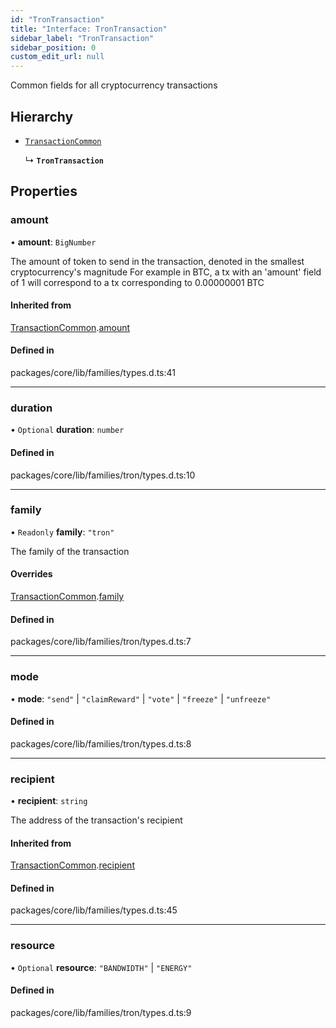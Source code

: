 ```yaml
---
id: "TronTransaction"
title: "Interface: TronTransaction"
sidebar_label: "TronTransaction"
sidebar_position: 0
custom_edit_url: null
---
```


Common fields for all cryptocurrency transactions

## Hierarchy

- [`TransactionCommon`](TransactionCommon.md)

  ↳ **`TronTransaction`**

## Properties

### amount

• **amount**: `BigNumber`

The amount of token to send in the transaction, denoted in the smallest cryptocurrency's magnitude
For example in BTC, a tx with an 'amount' field of 1 will correspond to a tx corresponding to 0.00000001 BTC

#### Inherited from

[TransactionCommon](TransactionCommon.md).[amount](TransactionCommon.md#amount)

#### Defined in

packages/core/lib/families/types.d.ts:41

___

### duration

• `Optional` **duration**: `number`

#### Defined in

packages/core/lib/families/tron/types.d.ts:10

___

### family

• `Readonly` **family**: ``"tron"``

The family of the transaction

#### Overrides

[TransactionCommon](TransactionCommon.md).[family](TransactionCommon.md#family)

#### Defined in

packages/core/lib/families/tron/types.d.ts:7

___

### mode

• **mode**: ``"send"`` \| ``"claimReward"`` \| ``"vote"`` \| ``"freeze"`` \| ``"unfreeze"``

#### Defined in

packages/core/lib/families/tron/types.d.ts:8

___

### recipient

• **recipient**: `string`

The address of the transaction's recipient

#### Inherited from

[TransactionCommon](TransactionCommon.md).[recipient](TransactionCommon.md#recipient)

#### Defined in

packages/core/lib/families/types.d.ts:45

___

### resource

• `Optional` **resource**: ``"BANDWIDTH"`` \| ``"ENERGY"``

#### Defined in

packages/core/lib/families/tron/types.d.ts:9
